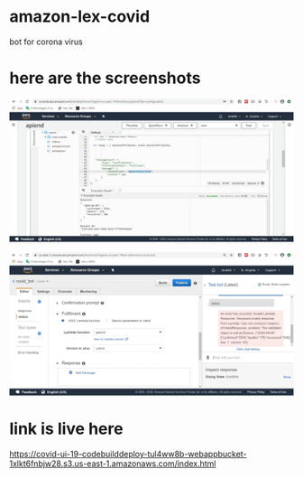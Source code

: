 # amazon-lex-covid
bot for corona virus

# here are the screenshots 
![Image description](https://github.com/chaudharyvineet/amazon-lex-covid/blob/master/29649fd0-4dad-4582-8b10-a93e99d2713c.jpg)

![Image description](https://github.com/chaudharyvineet/amazon-lex-covid/blob/master/4ef88954-df48-4a0f-998c-1806998a11bc.jpg)

# link is live here
https://covid-ui-19-codebuilddeploy-tul4ww8b-webappbucket-1xlkt6fnbjw28.s3.us-east-1.amazonaws.com/index.html

